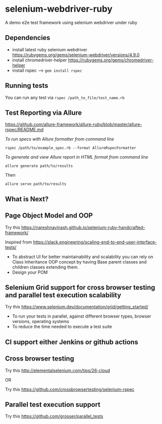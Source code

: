 # selenium-webdriver-ruby
A demo e2e test framework using selenium webdriver under ruby

## Dependencies

- install latest ruby selenium webdriver https://rubygems.org/gems/selenium-webdriver/versions/4.9.0
- install chromedriver-helper https://rubygems.org/gems/chromedriver-helper
- install rspec --> ```gem install rspec```

## Running tests

You can run any test via ```rspec /path_to_file/test_name.rb```

## Test Reporting via Allure

https://github.com/allure-framework/allure-ruby/blob/master/allure-rspec/README.md

_To run specs with Allure formatter from command line_

    rspec /path/to/example_spec.rb --format AllureRspecFormatter
    
_To generate and view Allure report in HTML format from command line_

    allure generate path/to/results
    
 Then
 
    allure serve path/to/results
   
   

## What is Next?

## Page Object Model and OOP

Try this https://nareshnavinash.github.io/selenium-ruby-handcrafted-framework/

Inspired from https://slack.engineering/scaling-end-to-end-user-interface-tests/

 - To abstract UI for better maintainability and scalability you can rely on Class Inheritance OOP concept by having Base parent classes and children classes extending them.
 - Design your POM

## Selenium Grid support for cross browser testing and parallel test execution scalability

Try this https://www.selenium.dev/documentation/grid/getting_started/

- To run your tests in parallel, against different browser types, browser versions, operating systems
- To reduce the time needed to execute a test suite

## CI support either Jenkins or github actions

## Cross browser testing

Try this http://elementalselenium.com/tips/26-cloud

OR 

Try this https://github.com/crossbrowsertesting/selenium-rspec

## Parallel test execution support

Try this https://github.com/grosser/parallel_tests


